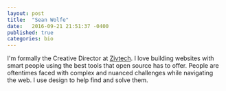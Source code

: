 ```yaml
---
layout: post
title:  "Sean Wolfe"
date:   2016-09-21 21:51:37 -0400
published: true
categories: bio
---
```

I'm formally the Creative Director at [Zivtech](https://www.zivtech.com/). I love building websites with smart people using the best tools that open source has to offer. People are oftentimes faced with complex and nuanced challenges while navigating the web. I use design to help find and solve them.
